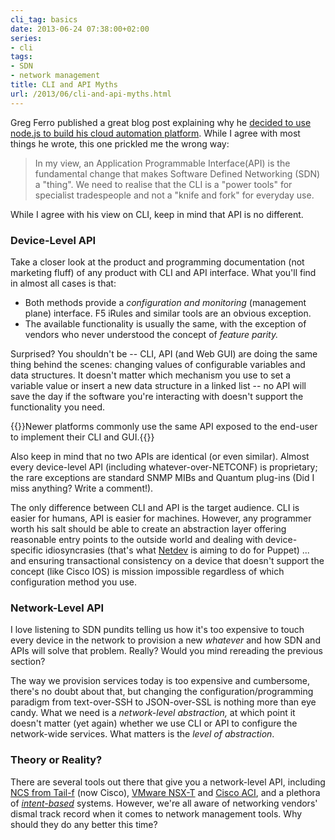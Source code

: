 ```yaml
---
cli_tag: basics
date: 2013-06-24 07:38:00+02:00
series:
- cli
tags:
- SDN
- network management
title: CLI and API Myths
url: /2013/06/cli-and-api-myths.html
---
```

Greg Ferro published a great blog post explaining why he [decided to use node.js to build his cloud automation platform](http://etherealmind.com/thoughts-on-choosing-node-js-for-automation/). While I agree with most things he wrote, this one prickled me the wrong way:

> In my view, an Application Programmable Interface(API) is the fundamental change that makes Software Defined Networking (SDN) a "thing". We need to realise that the CLI is a "power tools" for specialist tradespeople and not a "knife and fork" for everyday use.

While I agree with his view on CLI, keep in mind that API is no different.
<!--more-->
### Device-Level API

Take a closer look at the product and programming documentation (not marketing fluff) of any product with CLI and API interface. What you'll find in almost all cases is that:

-   Both methods provide a *configuration and monitoring* (management plane) interface. F5 iRules and similar tools are an obvious exception.
-   The available functionality is usually the same, with the exception of vendors who never understood the concept of *feature parity.*

Surprised? You shouldn't be -- CLI, API (and Web GUI) are doing the same thing behind the scenes: changing values of configurable variables and data structures. It doesn't matter which mechanism you use to set a variable value or insert a new data structure in a linked list -- no API will save the day if the software you're interacting with doesn't support the functionality you need.

{{<note>}}Newer platforms commonly use the same API exposed to the end-user to implement their CLI and GUI.{{</note>}}

Also keep in mind that no two APIs are identical (or even similar). Almost every device-level API (including whatever-over-NETCONF) is proprietary; the rare exceptions are standard SNMP MIBs and Quantum plug-ins (Did I miss anything? Write a comment!).

The only difference between CLI and API is the target audience. CLI is easier for humans, API is easier for machines. However, any programmer worth his salt should be able to create an abstraction layer offering reasonable entry points to the outside world and dealing with device-specific idiosyncrasies (that's what [Netdev](https://github.com/NetdevOps/puppet-netdev-stdlib) is aiming to do for Puppet) \... and ensuring transactional consistency on a device that doesn't support the concept (like Cisco IOS) is mission impossible regardless of which configuration method you use.

### Network-Level API

I love listening to SDN pundits telling us how it's too expensive to touch every device in the network to provision a new *whatever* and how SDN and APIs will solve that problem. Really? Would you mind rereading the previous section?

The way we provision services today is too expensive and cumbersome, there's no doubt about that, but changing the configuration/programming paradigm from text-over-SSH to JSON-over-SSL is nothing more than eye candy. What we need is a *network-level abstraction,* at which point it doesn't matter (yet again) whether we use CLI or API to configure the network-wide services. What matters is the *level of abstraction*.

### Theory or Reality?

There are several tools out there that give you a network-level API, including [NCS from Tail-f](https://blog.ipspace.net/2013/05/tail-f-network-control-system-first.html) (now Cisco), [VMware NSX-T](https://www.ipspace.net/VMware_NSX_Technical_Deep_Dive) and [Cisco ACI](https://www.ipspace.net/Cisco_ACI_Deep_Dive), and a plethora of _[intent-based](/tag/intent-based-networking.html)_ systems. However, we're all aware of networking vendors' dismal track record when it comes to network management tools. Why should they do any better this time?
